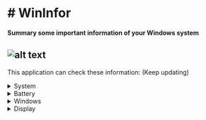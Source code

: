 # # WinInfor
**Summary some important information of your Windows system**

![alt text](https://i.ibb.co/dDfGd4q/WinInfor.png)
------------
This application can check these information: (Keep updating)
<details>
  <summary>System</summary>
  
- *Model name*
- *Operating system full name*
- *CPU basic information*
- *iGPU name*
- *Graphic card full name*
- *RAM real size (in GB)*
- *Total hard drives size (in GB)*
</details>
<details>
  <summary>Battery</summary>
  
- *Designed capacity*
- *Wear level*
- *Estimated time remaining*
- *Power status*
- *Current percent*
- *Health*
</details>
<details>
  <summary>Windows</summary>
  
- *Computer name*
- *Version*
- *Architechture*
- *Defender status*
- *Activation status*
- *Update checker*
</details>
<details>
  <summary>Display</summary>
  
- *Resolution*
- *Refresh rate*
- *Brightness level*
- *Scale level*
- *Night light status*
- *HDR status*
</details>
